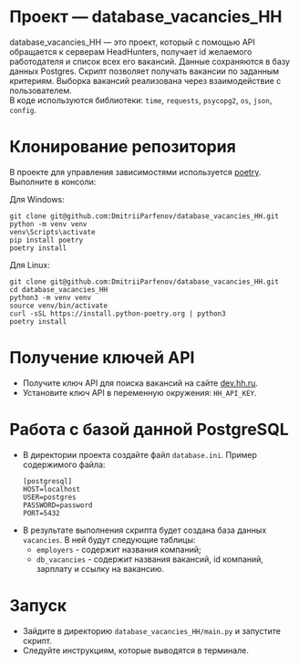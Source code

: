 # Проект — database_vacancies_HH

database_vacancies_HH — это проект, который с помощью API обращается к серверам HeadHunters, получает id желаемого
работодателя и список всех его вакансий. Данные сохраняются в базу данных Postgres. Скрипт позволяет получать вакансии
по заданным критериям. Выборка вакансий реализована через взаимодействие с пользователем. </br>
В коде используются библиотеки: `time`, `requests`, `psycopg2`, `os`, `json`, `config`.

# Клонирование репозитория

В проекте для управления зависимостями используется [poetry](https://python-poetry.org/). </br>
Выполните в консоли: </br>

Для Windows: </br>
```
git clone git@github.com:DmitriiParfenov/database_vacancies_HH.git
python -m venv venv
venv\Scripts\activate
pip install poetry
poetry install
```

Для Linux: </br>
```
git clone git@github.com:DmitriiParfenov/database_vacancies_HH.git
cd database_vacancies_HH
python3 -m venv venv
source venv/bin/activate
curl -sSL https://install.python-poetry.org | python3
poetry install
```

# Получение ключей API

- Получите ключ API для поиска вакансий на сайте [dev.hh.ru](https://dev.hh.ru/admin).
- Установите ключ API в переменную окружения: `HH_API_KEY`.

# Работа с базой данной PostgreSQL

- В директории проекта создайте файл `database.ini`. Пример содержимого файла:
    ```
    [postgresql]
    HOST=localhost
    USER=postgres
    PASSWORD=password
    PORT=5432
    ```
- В результате выполнения скрипта будет создана база данных `vacancies`. В ней будут следующие таблицы:
  - `employers` - содержит названия компаний;
  - `db_vacancies` - содержит названия вакансий, id компаний, зарплату и ссылку на вакансию.

# Запуск
- Зайдите в директорию `database_vacancies_HH/main.py` и запустите скрипт.
- Следуйте инструкциям, которые выводятся в терминале.